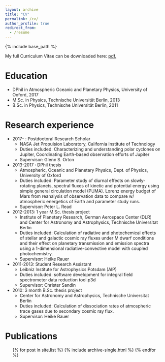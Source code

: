 ```yaml
---
layout: archive
title: "CV"
permalink: /cv/
author_profile: true
redirect_from:
  - /resume
---
```


{% include base_path %}

My full Curriculum Vitae can be downloaded here: <u><a href="https://tabataba.github.io/files/CV_Fachreddin_Tabataba-Vakili_2018_Mar.pdf">pdf</a>.</u>

Education
======
* DPhil in Atmospheric Oceanic and Planetary Physics, University of Oxford, 2017
* M.Sc. in Physics, Technische Universität Berlin, 2013
* B.Sc. in Physics, Technische Universität Berlin, 2011


Research experience
======

* 2017- : Postdoctoral Research Scholar
  * NASA Jet Propulsion Laboratory, California Institute of Technology
  * Duties included: Characterizing and understanding polar cyclones on Jupiter, Coordinating Earth-based observation efforts of Jupiter
  * Supervisor: Glenn S. Orton
* 2013-2017 : DPhil thesis
  * Atmospheric, Oceanic and Planetary Physics, Dept. of Physics, University of Oxford
  * Duties included: Parameter study of diurnal effects on slowly-rotating planets, spectral fluxes of kinetic and potential energy using simple general circulation model (PUMA). Lorenz energy budget of Mars from reanalysis of observation data to compare w/ atmospheric energetics of Earth and parameter study runs.
  * Supervisor: Peter L. Read
* 2012-2013: 1 year M.Sc. thesis project
  * Institute of Planetary Research, German Aerospace Center (DLR) and Center for Astronomy and Astrophysics, Technische Universitat Berlin 
  * Duties included: Calculation of radiative and photochemical effects of stellar and galactic cosmic ray fluxes under M dwarf conditions and their effect on planetary transmission and emission spectra using a 1-dimensional radiative-convective model with coupled photochemistry.
  * Supervisor: Heike Rauer
* 2011-2013: Student Research Assistant
  * Leibniz Institute for Astrophysics Potsdam (AIP) 
  * Duties included: software development for integral field spectrometer data reduction tool p3d
  * Supervisor: Christer Sandin
* 2010: 3 month B.Sc. thesis project
  * Center for Astronomy and Astrophysics, Technische Universitat Berlin 
  * Duties included: Calculation of dissociation rates of atmospheric trace gases due to secondary cosmic ray flux.
  * Supervisor: Heike Rauer


<!--
  {% for post in site.research %}
    {% include archive-single.html %}
  {% endfor %}
-->
  
Publications
======

  <ul>{% for post in site.list %}
    {% include archive-single.html %}
  {% endfor %}</ul>





